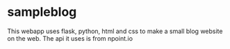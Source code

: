 # sampleblog

This webapp uses flask, python, html and css to make a small blog website on the web.
The api it uses is from npoint.io

